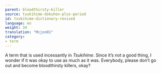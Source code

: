 ```yaml
---
parent: bloodthirsty-killer
source: tsukihime-dokuhon-plus-period
id: tsukihime-dictionary-revised
language: en
weight: 34
translation: "Mcjon01"
category:
- term
---
```


A term that is used incessantly in *Tsukihime*. Since it’s not a good thing, I wonder if it was okay to use as much as it was. Everybody, please don’t go out and become bloodthirsty killers, okay?
